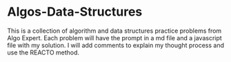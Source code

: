 # Algos-Data-Structures

This is a collection of algorithm and data structures practice problems from Algo Expert. Each problem will have the prompt in a md file and a javascript file with my solution. I will add comments to explain my thought process and use the REACTO method. 
